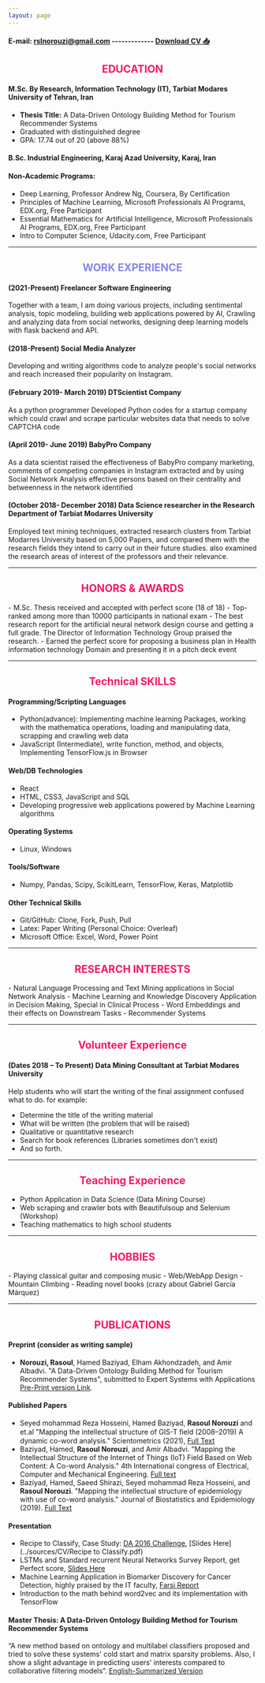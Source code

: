 ```yaml
---
layout: page 
---
```

#### E-mail: rslnorouzi@gmail.com ------------- [Download CV 📥](../sources/CV/rasoul_norouzi_cv.pdf)

<h2 style="color:rgb(247, 22, 105);text-align:center;"> EDUCATION </h2>

#### M.Sc. By Research, Information Technology (IT), Tarbiat Modares University of Tehran, Iran 
- **Thesis Title:** A Data-Driven Ontology Building Method for Tourism Recommender Systems
- Graduated with distinguished degree 
- GPA: 17.74 out of 20 (above 88%) 

#### B.Sc. Industrial Engineering, Karaj Azad University, Karaj, Iran

#### Non-Academic Programs:
- Deep Learning, Professor Andrew Ng, Coursera, By Certification
- Principles of Machine Learning, Microsoft Professionals AI Programs, EDX.org, Free Participant
- Essential Mathematics for Artificial Intelligence, Microsoft Professionals AI Programs, EDX.org, Free Participant
- Intro to Computer Science, Udacity.com, Free Participant 

------------
<h2 style="color:rgb(131, 135, 235);text-align:center;"> WORK EXPERIENCE </h2>

#### (2021-Present) Freelancer Software Engineering
Together with a team, I am doing various projects, including sentimental analysis, topic modeling, building web applications powered by AI, Crawling and analyzing data from social networks, designing deep learning models with flask backend and API.
#### (2018-Present) Social Media Analyzer
Developing and writing algorithms code to analyze people's social networks and reach increased their popularity on Instagram.
#### (February 2019- March 2019) DTScientist Company
As a python programmer Developed Python codes for a startup company which could crawl and scrape particular websites data that needs to solve CAPTCHA code
#### (April 2019- June 2019) BabyPro Company
As a data scientist raised the effectiveness of BabyPro company marketing, comments of competing companies in Instagram extracted and by using Social Network Analysis effective persons based on their centrality and betweenness in the network identified
#### (October 2018- December 2018) Data Science researcher in the Research Department of Tarbiat Modarres University
Employed text mining techniques, extracted research clusters from Tarbiat Modarres University based on 5,000 Papers, and compared them with the research fields they intend to carry out in their future studies. also examined the research areas of interest of the professors and their relevance.

------------
<h2 style="color:rgb(247, 22, 105);text-align:center;"> HONORS & AWARDS </h2>
- M.Sc. Thesis received and accepted with perfect score (18 of 18)
- Top-ranked among more than 10000 participants in national exam
- The best research report for the artificial neural network design course and getting a full grade. The Director of Information Technology Group praised the research.
- Earned the perfect score for proposing a business plan in Health information technology Domain and presenting it in a pitch deck event

------------
<h2 style="color:rgb(247, 22, 105);text-align:center;"> Technical SKILLS </h2>

#### Programming/Scripting Languages
- Python(advance): Implementing machine learning Packages, working with the mathematica operations, loading and manipulating data, scrapping and crawling web data
- JavaScript (Intermediate), write function, method, and objects, Implementing TensorFlow.js in Browser
#### Web/DB Technologies
- React
- HTML, CSS3, JavaScript and SQL
- Developing progressive web applications powered by Machine Learning algorithms
#### Operating Systems
- Linux, Windows
#### Tools/Software
- Numpy, Pandas, Scipy, ScikitLearn, TensorFlow, Keras, Matplotlib
#### Other Technical Skills
- Git/GitHub: Clone, Fork, Push, Pull 
- Latex: Paper Writing (Personal Choice: Overleaf)
- Microsoft Office: Excel, Word, Power Point

------------
<h2 style="color:rgb(247, 22, 105);text-align:center;"> RESEARCH INTERESTS </h2>
- Natural Language Processing and Text Mining applications in Social Network Analysis
- Machine Learning and Knowledge Discovery Application in Decision Making, Special in Clinical Process
- Word Embeddings and their effects on Downstream Tasks 
- Recommender Systems 

------------
<h2 style="color:rgb(247, 22, 105);text-align:center;"> Volunteer Experience </h2>

#### (Dates 2018 – To Present) Data Mining Consultant at Tarbiat Modares University
Help students who will start the writing of the final assignment confused what to do. for example:
- Determine the title of the writing material
- What will be written (the problem that will be raised)
- Qualitative or quantitative research
- Search for book references (Libraries sometimes don't exist)
- And so forth.

------------
<h2 style="color:rgb(247, 22, 105);text-align:center;"> Teaching Experience </h2>

- Python Application in Data Science (Data Mining Course)
- Web scraping and crawler bots with Beautifulsoup and Selenium (Workshop)
- Teaching mathematics to high school students  

------------
<h2 style="color:rgb(247, 22, 105);text-align:center;"> HOBBIES </h2>
- Playing classical guitar and composing music
- Web/WebApp Design 
- Mountain Climbing
- Reading novel books (crazy about Gabriel García Márquez)

------------
<h2 style="color:rgb(247, 22, 105);text-align:center;"> PUBLICATIONS </h2>

#### Preprint (consider as writing sample)
- **Norouzi, Rasoul**, Hamed Baziyad, Elham Akhondzadeh, and Amir Albadvi. "A Data-Driven Ontology Building Method for Tourism Recommender Systems", submitted to Expert Systems with Applications [Pre-Print version Link](../assets/files/MasterThesis_RasoulNorouzi.pdf).

#### Published Papers
- Seyed mohammad Reza Hosseini, Hamed Baziyad, **Rasoul Norouzi** and et.al "Mapping the 	intellectual structure of GIS-T ﬁeld (2008–2019) A dynamic co-word analysis." Scientometrics (2021), [Full Text](https://link.springer.com/article/10.1007%2Fs11192-020-03840-8)
- Baziyad, Hamed, **Rasoul Norouzi**, and Amir Albadvi. "Mapping the Intellectual Structure of the Internet of Things (IoT) Field Based on Web Content: A Co-word Analysis." 4th International congress of Electrical, Computer and Mechanical Engineering. [Full text](https://www.researchgate.net/publication/343787997_Mapping_the_intellectual_structure_of_the_Internet_of_Things_IoT_field_based_on_web_content_a_co-word_analysis)
- Baziyad, Hamed, Saeed Shirazi, Seyed mohammad Reza Hosseini, and **Rasoul Norouzi**. "Mapping the intellectual structure of epidemiology with use of co-word analysis." Journal of Biostatistics and Epidemiology (2019). [Full Text](https://publish.kne-publishing.com/index.php/jbe/article/view/3618)

#### Presentation
- Recipe to Classify, Case Study: [DA 2016 Challenge](https://people.dsv.su.se/~isak-kar/IDA2016Challenge.txt), [Slides Here](../sources/CV/Recipe to Classify.pdf)
- LSTMs and Standard recurrent Neural Networks Survey Report, get Perfect score, [Slides Here](../sources/CV/lstm.pdf)
- Machine Learning Application in Biomarker Discovery for Cancer Detection, highly praised by the IT faculty, [Farsi Report](../sources/CV/9566221008seminarReport.pdf)
- Introduction to the math behind word2vec and its implementation with TensorFlow

#### Master Thesis: A Data-Driven Ontology Building Method for Tourism Recommender Systems
“A new method based on ontology and multilabel classifiers proposed and tried to solve these systems' cold start and matrix sparsity problems. Also, I show a slight advantage in predicting users' interests compared to collaborative filtering models”. [English-Summarized Version](../assets/files/MasterThesis_RasoulNorouzi.pdf)
